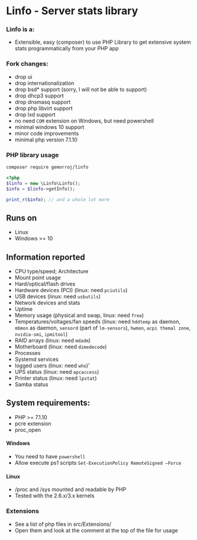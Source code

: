 # Linfo - Server stats library

### Linfo is a:
 - Extensible, easy (composer) to use PHP Library to get extensive system stats programmatically from your PHP app

### Fork changes:
- drop ui
- drop internationalization
- drop bsd* support (sorry, I will not be able to support)
- drop dhcp3 support
- drop dnsmasq support
- drop php libvirt support
- drop lxd support
- no need `COM` extension on Windows, but need powershell
- minimal windows 10 support
- minor code improvements
- minimal php version 7.1.10


### PHP library usage

```bash
composer require gemorroj/linfo
```

```php
<?php
$linfo = new \Linfo\Linfo();
$info = $linfo->getInfo();

print_r($info); // and a whole lot more
```



## Runs on
- Linux
- Windows >= 10

## Information reported
- CPU type/speed; Architecture
- Mount point usage
- Hard/optical/flash drives
- Hardware devices (PCI) (linux: need `pciutils`)
- USB devices (linux: need `usbutils`)
- Network devices and stats
- Uptime
- Memory usage (physical and swap, linux: need `free`)
- Temperatures/voltages/fan speeds (linux: need `hddtemp` as daemon, `mbmon` as daemon, `sensord` (part of `lm-sensors`), `hwmon`, `acpi themal zone`, `nvidia-smi`, `ipmitool`)
- RAID arrays (linux: need `mdadm`)
- Motherboard (linux: need `dimedecode`)
- Processes
- Systemd services
- logged users (linux: need `who`)'
- UPS status (linux: need `apcaccess`)
- Printer status (linux: need `lpstat`)
- Samba status


## System requirements:
- PHP >= 7.1.10
- pcre extension
- proc_open

#### Windows
- You need to have `powershell`
- Allow execute ps1 scripts `Set-ExecutionPolicy RemoteSigned –Force`

#### Linux
- /proc and /sys mounted and readable by PHP
- Tested with the 2.6.x/3.x kernels

### Extensions
- See a list of php files in src/Extensions/
- Open them and look at the comment at the top of the file for usage
